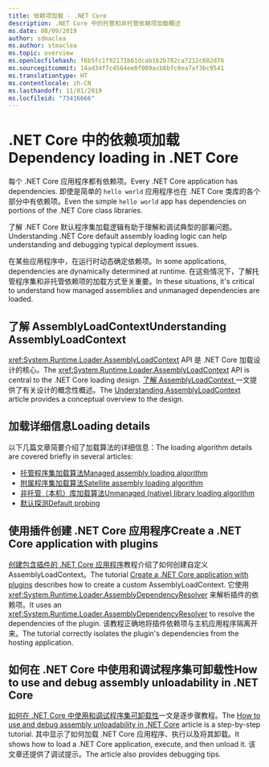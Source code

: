 ```yaml
---
title: 依赖项加载 - .NET Core
description: .NET Core 中的托管和非托管依赖项加载概述
ms.date: 08/09/2019
author: sdmaclea
ms.author: stmaclea
ms.topic: overview
ms.openlocfilehash: f6b5fc1f92171b61dcab162b782ca7212c602d76
ms.sourcegitcommit: 14ad34f7c4564ee0f009acb8bfc0ea7af3bc9541
ms.translationtype: HT
ms.contentlocale: zh-CN
ms.lasthandoff: 11/01/2019
ms.locfileid: "73416666"
---
```

# <a name="dependency-loading-in-net-core"></a><span data-ttu-id="b9197-103">.NET Core 中的依赖项加载</span><span class="sxs-lookup"><span data-stu-id="b9197-103">Dependency loading in .NET Core</span></span>

<span data-ttu-id="b9197-104">每个 .NET Core 应用程序都有依赖项。</span><span class="sxs-lookup"><span data-stu-id="b9197-104">Every .NET Core application has dependencies.</span></span> <span data-ttu-id="b9197-105">即使是简单的 `hello world` 应用程序也在 .NET Core 类库的各个部分中有依赖项。</span><span class="sxs-lookup"><span data-stu-id="b9197-105">Even the simple `hello world` app has dependencies on portions of the .NET Core class libraries.</span></span>

<span data-ttu-id="b9197-106">了解 .NET Core 默认程序集加载逻辑有助于理解和调试典型的部署问题。</span><span class="sxs-lookup"><span data-stu-id="b9197-106">Understanding .NET Core default assembly loading logic can help understanding and debugging typical deployment issues.</span></span>

<span data-ttu-id="b9197-107">在某些应用程序中，在运行时动态确定依赖项。</span><span class="sxs-lookup"><span data-stu-id="b9197-107">In some applications, dependencies are dynamically determined at runtime.</span></span> <span data-ttu-id="b9197-108">在这些情况下，了解托管程序集和非托管依赖项的加载方式至关重要。</span><span class="sxs-lookup"><span data-stu-id="b9197-108">In these situations, it's critical to understand how managed assemblies and unmanaged dependencies are loaded.</span></span>

## <a name="understanding-assemblyloadcontext"></a><span data-ttu-id="b9197-109">了解 AssemblyLoadContext</span><span class="sxs-lookup"><span data-stu-id="b9197-109">Understanding AssemblyLoadContext</span></span>

<span data-ttu-id="b9197-110"><xref:System.Runtime.Loader.AssemblyLoadContext> API 是 .NET Core 加载设计的核心。</span><span class="sxs-lookup"><span data-stu-id="b9197-110">The <xref:System.Runtime.Loader.AssemblyLoadContext> API is central to the .NET Core loading design.</span></span> <span data-ttu-id="b9197-111">[了解 AssemblyLoadContext ](understanding-assemblyloadcontext.md) 一文提供了有关设计的概念性概述。</span><span class="sxs-lookup"><span data-stu-id="b9197-111">The [Understanding AssemblyLoadContext](understanding-assemblyloadcontext.md) article provides a conceptual overview to the design.</span></span>

## <a name="loading-details"></a><span data-ttu-id="b9197-112">加载详细信息</span><span class="sxs-lookup"><span data-stu-id="b9197-112">Loading details</span></span>

<span data-ttu-id="b9197-113">以下几篇文章简要介绍了加载算法的详细信息：</span><span class="sxs-lookup"><span data-stu-id="b9197-113">The loading algorithm details are covered briefly in several articles:</span></span>

- [<span data-ttu-id="b9197-114">托管程序集加载算法</span><span class="sxs-lookup"><span data-stu-id="b9197-114">Managed assembly loading algorithm</span></span>](loading-managed.md)
- [<span data-ttu-id="b9197-115">附属程序集加载算法</span><span class="sxs-lookup"><span data-stu-id="b9197-115">Satellite assembly loading algorithm</span></span>](loading-resources.md)
- [<span data-ttu-id="b9197-116">非托管（本机）库加载算法</span><span class="sxs-lookup"><span data-stu-id="b9197-116">Unmanaged (native) library loading algorithm</span></span>](loading-unmanaged.md)
- [<span data-ttu-id="b9197-117">默认探测</span><span class="sxs-lookup"><span data-stu-id="b9197-117">Default probing</span></span>](default-probing.md)

## <a name="create-a-net-core-application-with-plugins"></a><span data-ttu-id="b9197-118">使用插件创建 .NET Core 应用程序</span><span class="sxs-lookup"><span data-stu-id="b9197-118">Create a .NET Core application with plugins</span></span>

<span data-ttu-id="b9197-119">[创建包含插件的 .NET Core 应用程序](../tutorials/creating-app-with-plugin-support.md)教程介绍了如何创建自定义 AssemblyLoadContext。</span><span class="sxs-lookup"><span data-stu-id="b9197-119">The tutorial [Create a .NET Core application with plugins](../tutorials/creating-app-with-plugin-support.md) describes how to create a custom AssemblyLoadContext.</span></span> <span data-ttu-id="b9197-120">它使用 <xref:System.Runtime.Loader.AssemblyDependencyResolver> 来解析插件的依赖项。</span><span class="sxs-lookup"><span data-stu-id="b9197-120">It uses an <xref:System.Runtime.Loader.AssemblyDependencyResolver> to resolve the dependencies of the plugin.</span></span> <span data-ttu-id="b9197-121">该教程正确地将插件依赖项与主机应用程序隔离开来。</span><span class="sxs-lookup"><span data-stu-id="b9197-121">The tutorial correctly isolates the plugin's dependencies from the hosting application.</span></span>

## <a name="how-to-use-and-debug-assembly-unloadability-in-net-core"></a><span data-ttu-id="b9197-122">如何在 .NET Core 中使用和调试程序集可卸载性</span><span class="sxs-lookup"><span data-stu-id="b9197-122">How to use and debug assembly unloadability in .NET Core</span></span>

<span data-ttu-id="b9197-123">[如何在 .NET Core 中使用和调试程序集可卸载性](../../standard/assembly/unloadability.md)一文是逐步骤教程。</span><span class="sxs-lookup"><span data-stu-id="b9197-123">The [How to use and debug assembly unloadability in .NET Core](../../standard/assembly/unloadability.md) article is a step-by-step tutorial.</span></span> <span data-ttu-id="b9197-124">其中显示了如何加载 .NET Core 应用程序、执行以及将其卸载。</span><span class="sxs-lookup"><span data-stu-id="b9197-124">It shows how to load a .NET Core application, execute, and then unload it.</span></span> <span data-ttu-id="b9197-125">该文章还提供了调试提示。</span><span class="sxs-lookup"><span data-stu-id="b9197-125">The article also provides debugging tips.</span></span>
